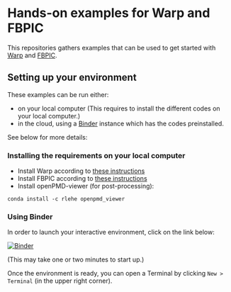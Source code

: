 # Hands-on examples for Warp and FBPIC

This repositories gathers examples that can be used to get started
with [Warp](https://bitbucket.org/berkeleylab/warp/src) and
[FBPIC](https://github.com/fbpic/fbpic).

## Setting up your environment

These examples can be run either:
- on your local computer (This requires to install the different codes on your local computer.)
- in the cloud, using a [Binder](https://mybinder.org/) instance which has the codes preinstalled.

See below for more details:

### Installing the requirements on your local computer

- Install Warp according to [these instructions](https://bitbucket.org/berkeleylab/warp/src/master/doc/)
- Install FBPIC according to [these instructions](https://fbpic.github.io/install/install_local.html)
- Install openPMD-viewer (for post-processing):
```
conda install -c rlehe openpmd_viewer
```

### Using Binder

In order to launch your interactive environment, click on the link below:

[![Binder](https://mybinder.org/badge.svg)](https://mybinder.org/v2/gh/RemiLehe/warp_fbpic_hands_on/master)

(This may take one or two minutes to start up.)

Once the environment is ready, you can open a Terminal by clicking `New > Terminal`
(in the upper right corner).
